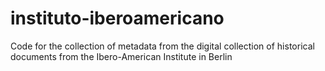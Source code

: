 # instituto-iberoamericano
Code for the collection of metadata from the digital collection of historical documents from the Ibero-American Institute in Berlin

